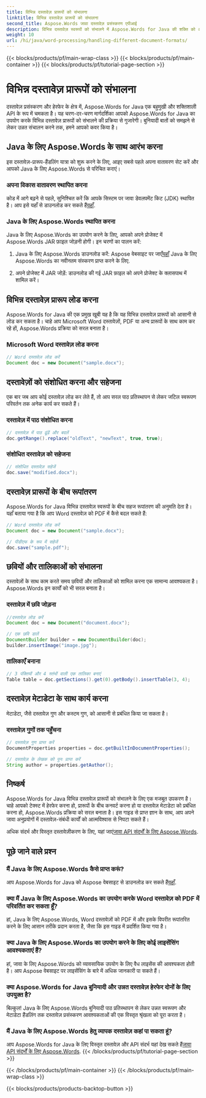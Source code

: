 ```yaml
---
title: विभिन्न दस्तावेज़ प्रारूपों को संभालना
linktitle: विभिन्न दस्तावेज़ प्रारूपों को संभालना
second_title: Aspose.Words जावा दस्तावेज़ प्रसंस्करण एपीआई
description: विभिन्न दस्तावेज़ स्वरूपों को संभालने में Aspose.Words for Java की शक्ति को अनलॉक करें। व्यावहारिक उदाहरणों के साथ टेक्स्ट संपादन, रूपांतरण और बहुत कुछ सीखें।
weight: 10
url: /hi/java/word-processing/handling-different-document-formats/
---
```


{{< blocks/products/pf/main-wrap-class >}}
{{< blocks/products/pf/main-container >}}
{{< blocks/products/pf/tutorial-page-section >}}

# विभिन्न दस्तावेज़ प्रारूपों को संभालना


दस्तावेज़ प्रसंस्करण और हेरफेर के क्षेत्र में, Aspose.Words for Java एक बहुमुखी और शक्तिशाली API के रूप में चमकता है। यह चरण-दर-चरण मार्गदर्शिका आपको Aspose.Words for Java का उपयोग करके विभिन्न दस्तावेज़ प्रारूपों को संभालने की प्रक्रिया से गुजारेगी। बुनियादी बातों को समझने से लेकर उन्नत संचालन करने तक, हमने आपको कवर किया है।

## Java के लिए Aspose.Words के साथ आरंभ करना

इस दस्तावेज़-प्रारूप-हैंडलिंग यात्रा को शुरू करने के लिए, आइए सबसे पहले अपना वातावरण सेट करें और आपको Java के लिए Aspose.Words से परिचित कराएं।

### अपना विकास वातावरण स्थापित करना

 कोड में आगे बढ़ने से पहले, सुनिश्चित करें कि आपके सिस्टम पर जावा डेवलपमेंट किट (JDK) स्थापित है। आप इसे यहाँ से डाउनलोड कर सकते हैं[यहाँ](https://www.oracle.com/java/technologies/javase-downloads.html).

### Java के लिए Aspose.Words स्थापित करना

Java के लिए Aspose.Words का उपयोग करने के लिए, आपको अपने प्रोजेक्ट में Aspose.Words JAR फ़ाइल जोड़नी होगी। इन चरणों का पालन करें:

1.  Java के लिए Aspose.Words डाउनलोड करें: Aspose वेबसाइट पर जाएँ[यहाँ](https://releases.aspose.com/words/java/) Java के लिए Aspose.Words का नवीनतम संस्करण प्राप्त करने के लिए.

2. अपने प्रोजेक्ट में JAR जोड़ें: डाउनलोड की गई JAR फ़ाइल को अपने प्रोजेक्ट के क्लासपाथ में शामिल करें।

## विभिन्न दस्तावेज़ प्रारूप लोड करना

Aspose.Words for Java की एक प्रमुख खूबी यह है कि यह विभिन्न दस्तावेज़ प्रारूपों को आसानी से लोड कर सकता है। चाहे आप Microsoft Word दस्तावेज़ों, PDF या अन्य प्रारूपों के साथ काम कर रहे हों, Aspose.Words प्रक्रिया को सरल बनाता है।

### Microsoft Word दस्तावेज़ लोड करना

```java
// Word दस्तावेज़ लोड करें
Document doc = new Document("sample.docx");
```

## दस्तावेज़ों को संशोधित करना और सहेजना

एक बार जब आप कोई दस्तावेज़ लोड कर लेते हैं, तो आप सरल पाठ प्रतिस्थापन से लेकर जटिल स्वरूपण परिवर्तन तक अनेक कार्य कर सकते हैं।

### दस्तावेज़ में पाठ संशोधित करना

```java
// दस्तावेज़ में पाठ ढूंढें और बदलें
doc.getRange().replace("oldText", "newText", true, true);
```

### संशोधित दस्तावेज़ को सहेजना

```java
// संशोधित दस्तावेज़ सहेजें
doc.save("modified.docx");
```

## दस्तावेज़ प्रारूपों के बीच रूपांतरण

Aspose.Words for Java विभिन्न दस्तावेज़ स्वरूपों के बीच सहज रूपांतरण की अनुमति देता है। यहाँ बताया गया है कि आप Word दस्तावेज़ को PDF में कैसे बदल सकते हैं:

```java
// Word दस्तावेज़ लोड करें
Document doc = new Document("sample.docx");

// पीडीएफ के रूप में सहेजें
doc.save("sample.pdf");
```

## छवियों और तालिकाओं को संभालना

दस्तावेज़ों के साथ काम करते समय छवियों और तालिकाओं को शामिल करना एक सामान्य आवश्यकता है। Aspose.Words इन कार्यों को भी सरल बनाता है।

### दस्तावेज़ में छवि जोड़ना

```java
//दस्तावेज़ लोड करें
Document doc = new Document("document.docx");

// एक छवि डालें
DocumentBuilder builder = new DocumentBuilder(doc);
builder.insertImage("image.jpg");
```

### तालिकाएँ बनाना

```java
// 3 पंक्तियों और 4 स्तंभों वाली एक तालिका बनाएं
Table table = doc.getSections().get(0).getBody().insertTable(3, 4);
```

## दस्तावेज़ मेटाडेटा के साथ कार्य करना

मेटाडेटा, जैसे दस्तावेज़ गुण और कस्टम गुण, को आसानी से प्रबंधित किया जा सकता है।

### दस्तावेज़ गुणों तक पहुँचना

```java
// दस्तावेज़ गुण प्राप्त करें
DocumentProperties properties = doc.getBuiltInDocumentProperties();

// दस्तावेज़ के लेखक को पुनः प्राप्त करें
String author = properties.getAuthor();
```

## निष्कर्ष

Aspose.Words for Java विभिन्न दस्तावेज़ प्रारूपों को संभालने के लिए एक मजबूत उपकरण है। चाहे आपको टेक्स्ट में हेरफेर करना हो, प्रारूपों के बीच कनवर्ट करना हो या दस्तावेज़ मेटाडेटा को प्रबंधित करना हो, Aspose.Words प्रक्रिया को सरल बनाता है। इस गाइड से प्राप्त ज्ञान के साथ, आप अपने जावा अनुप्रयोगों में दस्तावेज़-संबंधी कार्यों को आत्मविश्वास से निपटा सकते हैं।

 अधिक संदर्भ और विस्तृत दस्तावेज़ीकरण के लिए, यहां जाएं[जावा API संदर्भों के लिए Aspose.Words](https://reference.aspose.com/words/java/).

## पूछे जाने वाले प्रश्न

### मैं Java के लिए Aspose.Words कैसे प्राप्त करूं?

 आप Aspose.Words for Java को Aspose वेबसाइट से डाउनलोड कर सकते हैं[यहाँ](https://releases.aspose.com/words/java/).

### क्या मैं Java के लिए Aspose.Words का उपयोग करके Word दस्तावेज़ को PDF में परिवर्तित कर सकता हूँ?

हां, Java के लिए Aspose.Words, Word दस्तावेज़ों को PDF में और इसके विपरीत रूपांतरित करने के लिए आसान तरीके प्रदान करता है, जैसा कि इस गाइड में प्रदर्शित किया गया है।

### क्या Java के लिए Aspose.Words का उपयोग करने के लिए कोई लाइसेंसिंग आवश्यकताएं हैं?

हां, जावा के लिए Aspose.Words को व्यावसायिक उपयोग के लिए वैध लाइसेंस की आवश्यकता होती है। आप Aspose वेबसाइट पर लाइसेंसिंग के बारे में अधिक जानकारी पा सकते हैं।

### क्या Aspose.Words for Java बुनियादी और उन्नत दस्तावेज़ हेरफेर दोनों के लिए उपयुक्त है?

बिल्कुल! Java के लिए Aspose.Words बुनियादी पाठ प्रतिस्थापन से लेकर उन्नत स्वरूपण और मेटाडेटा हैंडलिंग तक दस्तावेज़ प्रसंस्करण आवश्यकताओं की एक विस्तृत श्रृंखला को पूरा करता है।

### मैं Java के लिए Aspose.Words हेतु व्यापक दस्तावेज़ कहां पा सकता हूं?

 आप Aspose.Words for Java के लिए विस्तृत दस्तावेज़ और API संदर्भ यहां देख सकते हैं[जावा API संदर्भों के लिए Aspose.Words](https://reference.aspose.com/words/java/).
{{< /blocks/products/pf/tutorial-page-section >}}

{{< /blocks/products/pf/main-container >}}
{{< /blocks/products/pf/main-wrap-class >}}

{{< blocks/products/products-backtop-button >}}
